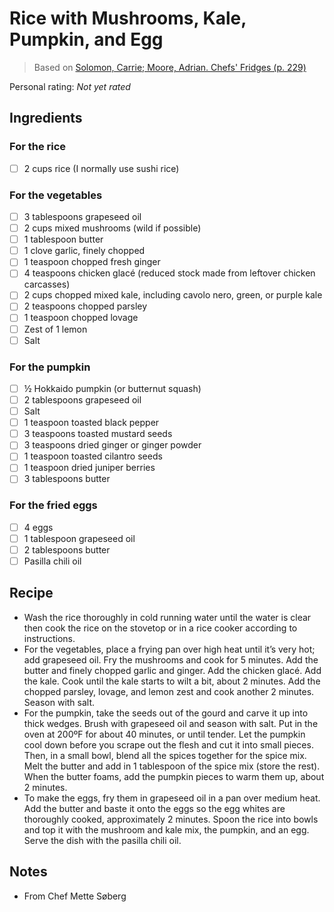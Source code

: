 # Rice with Mushrooms, Kale, Pumpkin, and Egg

> Based on [Solomon, Carrie; Moore, Adrian. Chefs' Fridges (p. 229)](https://www.amazon.com/Chefs-Fridges-World-Renowned-Cooks-Reveal-ebook/dp/B07WNHWXJF)

<!-- {cts} rating=0; (User can specify rating on scale of 1-5) -->

Personal rating: *Not yet rated*

<!-- {cte} -->

<!-- {cts} name_image=None; (User can specify image name) -->

<!-- TODO: Capture image -->

<!-- {cte} -->

## Ingredients

### For the rice

- [ ] 2 cups rice (I normally use sushi rice)

### For the vegetables

- [ ] 3 tablespoons grapeseed oil
- [ ] 2 cups mixed mushrooms (wild if possible)
- [ ] 1 tablespoon butter
- [ ] 1 clove garlic, finely chopped
- [ ] 1 teaspoon chopped fresh ginger
- [ ] 4 teaspoons chicken glacé (reduced stock made from leftover chicken carcasses)
- [ ] 2 cups chopped mixed kale, including cavolo nero, green, or purple kale
- [ ] 2 teaspoons chopped parsley
- [ ] 1 teaspoon chopped lovage
- [ ] Zest of 1 lemon
- [ ] Salt

### For the pumpkin

- [ ] ½ Hokkaido pumpkin (or butternut squash)
- [ ] 2 tablespoons grapeseed oil
- [ ] Salt
- [ ] 1 teaspoon toasted black pepper
- [ ] 3 teaspoons toasted mustard seeds
- [ ] 3 teaspoons dried ginger or ginger powder
- [ ] 1 teaspoon toasted cilantro seeds
- [ ] 1 teaspoon dried juniper berries
- [ ] 3 tablespoons butter

### For the fried eggs

- [ ] 4 eggs
- [ ] 1 tablespoon grapeseed oil
- [ ] 2 tablespoons butter
- [ ] Pasilla chili oil

## Recipe

- Wash the rice thoroughly in cold running water until the water is clear then cook the rice on the stovetop or in a rice cooker according to instructions.
- For the vegetables, place a frying pan over high heat until it’s very hot; add grapeseed oil. Fry the mushrooms and cook for 5 minutes. Add the butter and finely chopped garlic and ginger. Add the chicken glacé. Add the kale. Cook until the kale starts to wilt a bit, about 2 minutes. Add the chopped parsley, lovage, and lemon zest and cook another 2 minutes. Season with salt.
- For the pumpkin, take the seeds out of the gourd and carve it up into thick wedges. Brush with grapeseed oil and season with salt. Put in the oven at 200ºF for about 40 minutes, or until tender. Let the pumpkin cool down before you scrape out the flesh and cut it into small pieces. Then, in a small bowl, blend all the spices together for the spice mix. Melt the butter and add in 1 tablespoon of the spice mix (store the rest). When the butter foams, add the pumpkin pieces to warm them up, about 2 minutes.
- To make the eggs, fry them in grapeseed oil in a pan over medium heat. Add the butter and baste it onto the eggs so the egg whites are thoroughly cooked, approximately 2 minutes. Spoon the rice into bowls and top it with the mushroom and kale mix, the pumpkin, and an egg. Serve the dish with the pasilla chili oil.

## Notes

- From Chef Mette Søberg
